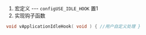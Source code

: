 1. 宏定义 --- `configUSE_IDLE_HOOK` 置1
2. 实现钩子函数
```c
void vApplicationIdleHook( void ) { //用户自定义处理 }
```

